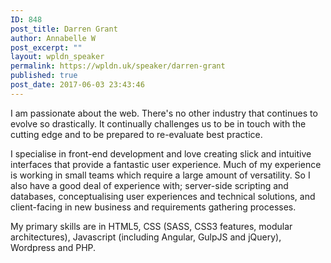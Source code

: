 ```yaml
---
ID: 848
post_title: Darren Grant
author: Annabelle W
post_excerpt: ""
layout: wpldn_speaker
permalink: https://wpldn.uk/speaker/darren-grant
published: true
post_date: 2017-06-03 23:43:46
---
```

I am passionate about the web. There's no other industry that continues to evolve so drastically. It continually challenges us to be in touch with the cutting edge and to be prepared to re-evaluate best practice.

I specialise in front-end development and love creating slick and intuitive interfaces that provide a fantastic user experience. Much of my experience is working in small teams which require a large amount of versatility. So I also have a good deal of experience with; server-side scripting and databases, conceptualising user experiences and technical solutions, and client-facing in new business and requirements gathering processes.

My primary skills are in HTML5, CSS (SASS, CSS3 features, modular architectures), Javascript (including Angular, GulpJS and jQuery), Wordpress and PHP.